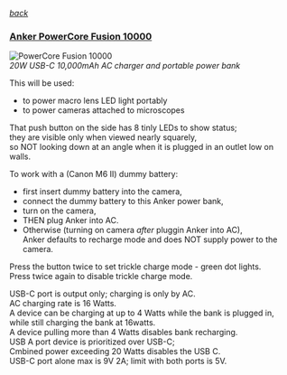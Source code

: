   *[back](index.html)*
### [Anker PowerCore Fusion 10000](https://www.amazon.com/dp/B08GKL41V4)  
![PowerCore Fusion 10000](https://m.media-amazon.com/images/I/81bcP8ooM1L._AC_SL1500_.jpg)  
*20W USB-C 10,000mAh AC charger and portable power bank*  

This will be used:  
* to power macro lens LED light portably  
* to power cameras attached to microscopes  

That push button on the side has 8 tinly LEDs to show status;  
they are visible only when viewed nearly squarely,  
so NOT looking down at an angle when it is plugged in an outlet low on walls.

To work with a (Canon M6 II) dummy battery:   
* first insert dummy battery into the camera,  
* connect the dummy battery to this Anker power bank,  
* turn on the camera,  
* THEN plug Anker into AC.  
* Otherwise (turning on camera *after* pluggin Anker into AC),  
  Anker defaults to recharge mode and does NOT supply power to the camera.  

Press the button twice to set trickle charge mode - green dot lights.  
Press twice again to disable trickle charge mode.  

USB-C port is output only;  charging is only by AC.  
AC charging rate is 16 Watts.  
A device can be charging at up to 4 Watts while the bank is plugged in,  
while still charging the bank at 16watts.  
A device pulling more than 4 Watts disables bank recharging.  
USB A port device is prioritized over USB-C;  
Cmbined power exceeding 20 Watts disables the USB C.  
USB-C port alone max is 9V 2A;  limit with both ports is 5V.  
